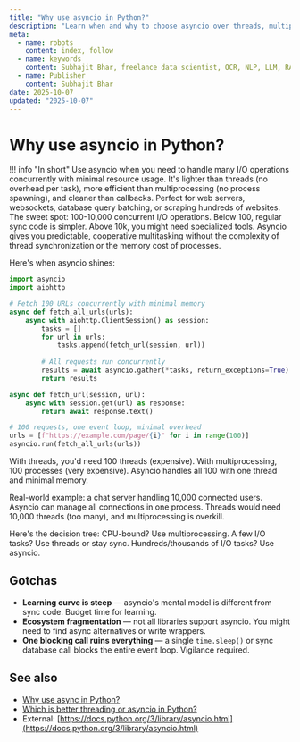```yaml
---
title: "Why use asyncio in Python?"
description: "Learn when and why to choose asyncio over threads, multiprocessing, or synchronous code for your Python projects."
meta:
  - name: robots
    content: index, follow
  - name: keywords
    content: Subhajit Bhar, freelance data scientist, OCR, NLP, LLM, RAG, knowledge base, python, asyncio, benefits, concurrency
  - name: Publisher
    content: Subhajit Bhar
date: 2025-10-07
updated: "2025-10-07"
---
```


# Why use asyncio in Python?

<!-- more -->

!!! info "In short"
    Use asyncio when you need to handle many I/O operations concurrently with minimal resource usage. It's lighter than threads (no overhead per task), more efficient than multiprocessing (no process spawning), and cleaner than callbacks. Perfect for web servers, websockets, database query batching, or scraping hundreds of websites. The sweet spot: 100-10,000 concurrent I/O operations. Below 100, regular sync code is simpler. Above 10k, you might need specialized tools. Asyncio gives you predictable, cooperative multitasking without the complexity of thread synchronization or the memory cost of processes.

Here's when asyncio shines:

```python
import asyncio
import aiohttp

# Fetch 100 URLs concurrently with minimal memory
async def fetch_all_urls(urls):
    async with aiohttp.ClientSession() as session:
        tasks = []
        for url in urls:
            tasks.append(fetch_url(session, url))
        
        # All requests run concurrently
        results = await asyncio.gather(*tasks, return_exceptions=True)
        return results

async def fetch_url(session, url):
    async with session.get(url) as response:
        return await response.text()

# 100 requests, one event loop, minimal overhead
urls = [f"https://example.com/page/{i}" for i in range(100)]
asyncio.run(fetch_all_urls(urls))
```

With threads, you'd need 100 threads (expensive). With multiprocessing, 100 processes (very expensive). Asyncio handles all 100 with one thread and minimal memory.

Real-world example: a chat server handling 10,000 connected users. Asyncio can manage all connections in one process. Threads would need 10,000 threads (too many), and multiprocessing is overkill.

Here's the decision tree: CPU-bound? Use multiprocessing. A few I/O tasks? Use threads or stay sync. Hundreds/thousands of I/O tasks? Use asyncio.

## Gotchas

* **Learning curve is steep** — asyncio's mental model is different from sync code. Budget time for learning.
* **Ecosystem fragmentation** — not all libraries support asyncio. You might need to find async alternatives or write wrappers.
* **One blocking call ruins everything** — a single `time.sleep()` or sync database call blocks the entire event loop. Vigilance required.

## See also

* [Why use async in Python?](why-use-async-in-python.md)
* [Which is better threading or asyncio in Python?](which-is-better-threading-or-asyncio.md)
* External: [https://docs.python.org/3/library/asyncio.html](https://docs.python.org/3/library/asyncio.html)

<script type="application/ld+json">
{
  "@context": "https://schema.org",
  "@type": "FAQPage",
  "mainEntity": [{
    "@type": "Question",
    "name": "Why use asyncio in Python?",
    "acceptedAnswer": {
      "@type": "Answer",
      "text": "Use asyncio for handling many I/O operations concurrently with minimal resources. It's lighter than threads, more efficient than multiprocessing, perfect for 100-10,000 concurrent I/O operations like web servers, websockets, or large-scale API calls."
    }
  }]
}
</script>

